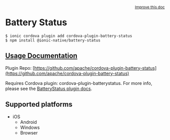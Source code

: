 <a style="float:right;font-size:12px;" href="http://github.com/ionic-team/ionic-native/edit/master/src/@ionic-native/plugins/battery-status/index.ts#L14">
  Improve this doc
</a>

# Battery Status

```
$ ionic cordova plugin add cordova-plugin-battery-status
$ npm install @ionic-native/battery-status
```

## [Usage Documentation](https://ionicframework.com/docs/native/battery-status/)

Plugin Repo: [https://github.com/apache/cordova-plugin-battery-status](https://github.com/apache/cordova-plugin-battery-status)

Requires Cordova plugin: cordova-plugin-batterystatus. For more info, please see the [BatteryStatus plugin docs](https://github.com/apache/cordova-plugin-battery-status).

## Supported platforms

- iOS
  - Android
  - Windows
  - Browser
  


